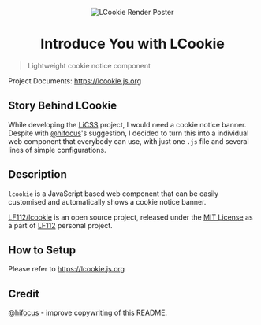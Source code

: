 <p align="center"><img src="https://ae01.alicdn.com/kf/UTB8irS7qf2JXKJkSanrq6y3lVXav.jpg" alt="LCookie Render Poster"></p>

<h1 align="center">Introduce You with LCookie</h1>

> Lightweight cookie notice component

Project Documents: https://lcookie.js.org

## Story Behind LCookie
While developing the [LiCSS](https://github.com/lf112/licss) project, I would need a cookie notice banner. Despite with [@hifocus](https://github.com/hifocus)'s suggestion, I decided to turn this into a individual web component that everybody can use, with just one `.js` file and several lines of simple configurations.

## Description
 `lcookie` is a JavaScript based web component that can be easily customised and automatically shows a cookie notice banner.

 [LF112/lcookie](https://github.com/lf112/lcookie) is an open source project, released under the [MIT License](https://github.com/LF112/lcookie/blob/master/LICENSE) as a part of [LF112](https://www.lf112.net) personal project.
 
## How to Setup
Please refer to https://lcookie.js.org

## Credit
[@hifocus](https://github.com/hifocus) - improve copywriting of this README.
